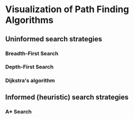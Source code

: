 # Visualization of Path Finding Algorithms

## Uninformed search strategies

### Breadth-First Search

### Depth-First Search

### Dijkstra's algorithm

## Informed (heuristic) search strategies

### A* Search